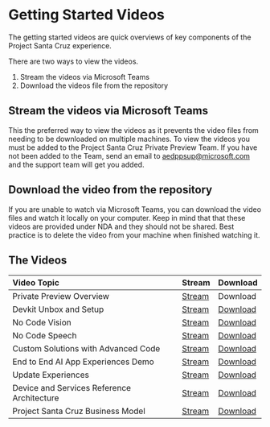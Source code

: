 # Getting Started Videos

The getting started videos are quick overviews of key components of the Project Santa Cruz experience.

There are two ways to view the videos.

1. Stream the videos via Microsoft Teams
2. Download the videos file from the repository

## Stream the videos via Microsoft Teams
This the preferred way to view the videos as it prevents the video files from needing to be downloaded on multiple machines. To view the videos you must be added to the Project Santa Cruz Private Preview Team. If you have not been added to the Team, send an email to aedppsup@microsoft.com and the support team will get you added.

## Download the video from the repository
If you are unable to watch via Microsoft Teams, you can download the video files and watch it locally on your computer. Keep in mind that that these videos are provided under NDA and they should not be shared. Best practice is to delete the video from your machine when finished watching it.

## The Videos

| Video Topic | Stream | Download | 
| :---------- | :----- | :------- |
| Private Preview Overview | [Stream](https://microsoft.sharepoint-df.com/:v:/r/teams/ProjectSantaCruzPrivatePreview/Shared%20Documents/General/Videos/Getting%20Started/1%20-%20Private%20Preview%20Overview.mp4?csf=1&web=1&e=iDXHtg) | Download |
| Devkit Unbox and Setup | [Stream](https://microsoft.sharepoint-df.com/:v:/t/ProjectSantaCruzPrivatePreview/EX3mBUcyM9tOmnVcZMnhe9wB-4lubt4scTkbqh_q8JSM3Q?e=a6QxvT) | [Download](https://github.com/microsoft/Project-Santa-Cruz-Private-Preview/blob/main/videos/2%20-%20Devkit%20Unbox%20and%20Setup.mp4) |
| No Code Vision | [Stream](https://microsoft.sharepoint-df.com/:v:/t/ProjectSantaCruzPrivatePreview/EdhHFF3PbmlBpgRgPEYXAl8BpGlZPE6RaY9YF_rSsX9-GA?e=fl1KhT) | [Download](https://github.com/microsoft/Project-Santa-Cruz-Private-Preview/blob/main/videos/3%20-%20No%20Code%20Vision.mp4) |
| No Code Speech | [Stream](https://microsoft.sharepoint-df.com/:v:/t/ProjectSantaCruzPrivatePreview/EX9RM66ulJ5Biab4HmtzfJoBLlZmq1SH2DzT8uf32SP_oA?e=wP66c2) | [Download](https://github.com/microsoft/Project-Santa-Cruz-Private-Preview/blob/main/videos/4%20-%20No%20Code%20Speech.mp4) |
| Custom Solutions with Advanced Code | [Stream](https://microsoft.sharepoint-df.com/:v:/t/ProjectSantaCruzPrivatePreview/EVcijaRNY9FLgFYil0cQRckBEryNqUW7-SdN5wEUzcAeYw?e=hVh56C) | [Download](https://github.com/microsoft/Project-Santa-Cruz-Private-Preview/blob/main/videos/5%20-%20Custom%20Solutions%20with%20Advanced%20Code.mp4) |
| End to End AI App Experiences Demo | [Stream](https://microsoft.sharepoint-df.com/:v:/t/ProjectSantaCruzPrivatePreview/EeTa06jYvIJBmQmQuqlpIF0BLOZ7_7bm97EoqRXscoPBwA?e=BxeZHF) | [Download](https://github.com/microsoft/Project-Santa-Cruz-Private-Preview/blob/main/videos/6%20-%20End%20to%20End%20AI%20App%20Experiences%20Demo.mp4) |
| Update Experiences | [Stream](https://microsoft.sharepoint-df.com/:v:/t/ProjectSantaCruzPrivatePreview/ESru0JG6QzBGhbYfjT962TwBOM3RRMcrbR9SVMM_D4fmBg?e=lMLftd) | [Download](https://github.com/microsoft/Project-Santa-Cruz-Private-Preview/blob/main/videos/7%20-%20Update%20Experiences.mp4) |
| Device and Services Reference Architecture | [Stream](https://microsoft.sharepoint-df.com/:v:/t/ProjectSantaCruzPrivatePreview/EYGrjx-Fh8tPgSbhZbK56A4B8FuCyWnUajdTnSmaJIkifg?e=V8IANK) | [Download](https://github.com/microsoft/Project-Santa-Cruz-Private-Preview/blob/main/videos/8%20-%20Device%20and%20Services%20Reference%20Architecture.mp4) |
| Project Santa Cruz Business Model | [Stream](https://microsoft.sharepoint-df.com/:v:/t/ProjectSantaCruzPrivatePreview/Edd8rK1rmK5DuwhuUyUY2z4BxUNsBq9wJL4RQ7k9PiUxsw?e=R40QwB) | [Download](https://github.com/microsoft/Project-Santa-Cruz-Private-Preview/blob/main/videos/9%20-%20Project%20Santa%20Cruz%20Business%20Model.mp4) |
